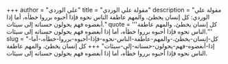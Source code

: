 +++
author = "علي الوردي"
title = "مقولة علي الوردي"
description = "مقولة علي الوردي: كل إنسان يخطئ، والمهم عاطفة الناس نحوه فإذا أحبوه برروا خطأه، أما إذا أبغضوه فهم يحولون حسناته إلى سيئات."
quote = '''كل إنسان يخطئ، والمهم عاطفة الناس نحوه فإذا أحبوه برروا خطأه، أما إذا أبغضوه فهم يحولون حسناته إلى سيئات.'''
slug = "كل-إنسان-يخطئ،-والمهم-عاطفة-الناس-نحوه-فإذا-أحبوه-برروا-خطأه،-أما-إذا-أبغضوه-فهم-يحولون-حسناته-إلى-سيئات"
+++
كل إنسان يخطئ، والمهم عاطفة الناس نحوه فإذا أحبوه برروا خطأه، أما إذا أبغضوه فهم يحولون حسناته إلى سيئات.
